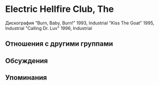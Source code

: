 # Electric Hellfire Club, The

Дискография
"Burn, Baby, Burn!" 1993, Industrial
"Kiss The Goat" 1995, Industrial
"Calling Dr. Luv" 1996, Industrial

## Отношения с другими группами


## Обсуждения


## Упоминания

